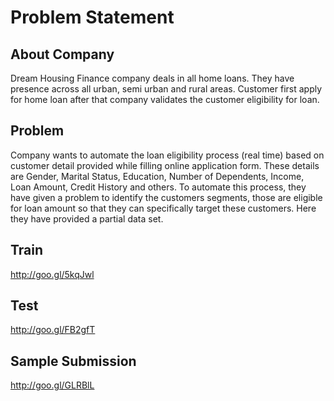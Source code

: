 # Problem Statement

## About Company

Dream Housing Finance company deals in all home loans. They have presence across all urban, semi urban and rural areas. Customer first apply for home loan after that company validates the customer eligibility for loan.

## Problem

Company wants to automate the loan eligibility process (real time) based on customer detail provided while filling online application form. These details are Gender, Marital Status, Education, Number of Dependents, Income, Loan Amount, Credit History and others. To automate this process, they have given a problem to identify the customers segments, those are eligible for loan amount so that they can specifically target these customers. Here they have provided a partial data set.



## Train
http://goo.gl/5kqJwl

## Test
http://goo.gl/FB2gfT

## Sample Submission
http://goo.gl/GLRBlL
